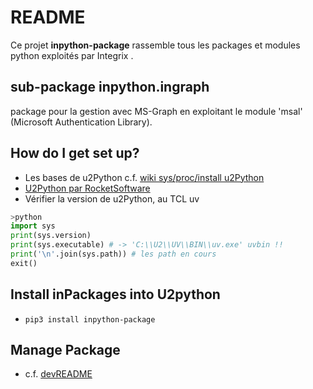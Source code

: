 # README

Ce projet **inpython-package** rassemble tous les packages et modules python exploités par Integrix .

## sub-package **inpython.ingraph**

package pour la gestion avec MS-Graph en exploitant le module 'msal' (Microsoft Authentication Library).

## How do I get set up?

* Les bases de u2Python c.f. [wiki sys/proc/install u2Python](https://wiki.infodata.lu/sys/proc/install_u2python)
* [U2Python par RocketSoftware](https://docs.rocketsoftware.com/bundle/UniVerse_PythonUserGuide_V1134/resource/UniVerse_PythonUserGuide_V1134.pdf)
* Vérifier la version de u2Python, au TCL uv

```python
>python 
import sys
print(sys.version)
print(sys.executable) # -> 'C:\\U2\\UV\\BIN\\uv.exe' uvbin !!
print('\n'.join(sys.path)) # les path en cours
exit()
```

## Install inPackages into U2python

* `pip3 install inpython-package`

## Manage Package

* c.f. [devREADME](devREADME.md)
